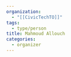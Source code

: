 ```yaml
---
organization:
  - "[[CivicTechTO]]"
tags:
  - type/person
title: Mahmoud Allouch
categories:
  - organizer
---
```

